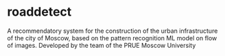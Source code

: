 # roaddetect
A recommendatory system for the construction of the urban infrastructure of the city of Moscow, based on the pattern recognition ML model on flow of images.
Developed by the team of the PRUE Moscow University
